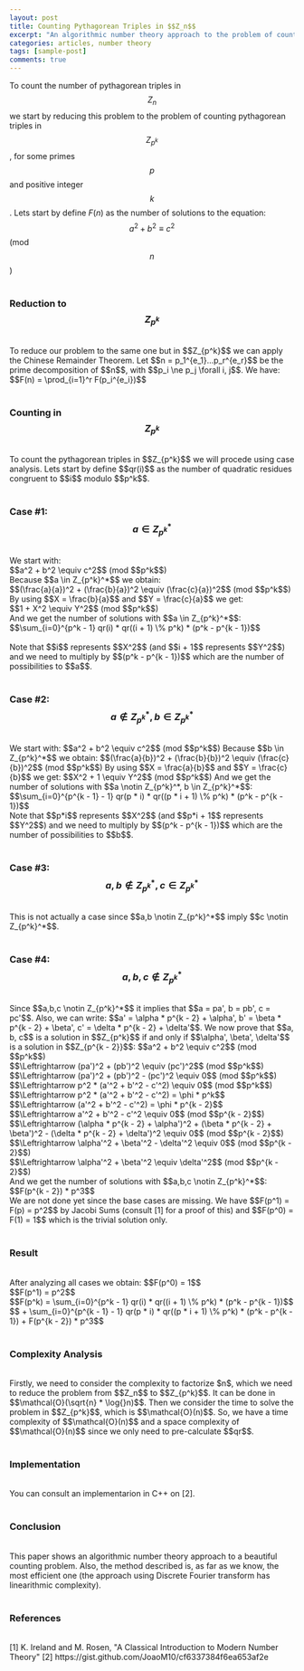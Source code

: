 ```yaml
---
layout: post
title: Counting Pythagorean Triples in $$Z_n$$
excerpt: "An algorithmic number theory approach to the problem of counting Pythagorean triples modulo n."
categories: articles, number theory
tags: [sample-post]
comments: true
---
```




To count the number of pythagorean triples in $$Z_n$$ we start by reducing this problem to the problem of counting pythagorean triples in $$Z_{p^k}$$, for some primes $$p$$ and positive integer $$k$$.
Lets start by define $F(n)$ as the number of solutions to the equation:
<br>
	$$a^2 + b^2 \equiv c^2$$ (mod $$n$$)
<br>
<br>

### Reduction to $$Z_{p^k}$$
<br>
To reduce our problem to the same one but in $$Z_{p^k}$$ we can apply the Chinese Remainder Theorem.
Let $$n = p_1^{e_1}...p_r^{e_r}$$ be the prime decomposition of $$n$$, with $$p_i \ne p_j \forall i, j$$. We have:
<br>
	$$F(n) = \prod_{i=1}^r F(p_i^{e_i})$$
<br>
<br>

### Counting in $$Z_{p^k}$$
<br>
To count the pythagorean triples in $$Z_{p^k}$$ we will procede using case analysis. Lets start by define $$qr(i)$$ as the number of quadratic residues congruent to $$i$$ modulo $$p^k$$.
<br>
<br>

### Case #1: $$a \in Z_{p^k}^*$$
<br>
We start with:<br>
	$$a^2 + b^2 \equiv c^2$$ (mod $$p^k$$)<br>
Because $$a \in Z_{p^k}^*$$ we obtain:<br>
	$$(\frac{a}{a})^2 + (\frac{b}{a})^2 \equiv (\frac{c}{a})^2$$ (mod $$p^k$$)<br>
By using $$X = \frac{b}{a}$$ and $$Y = \frac{c}{a}$$ we get:<br>
	$$1 + X^2 \equiv Y^2$$ (mod $$p^k$$)<br>
And we get the number of solutions with $$a \in Z_{p^k}^*$$:<br>
	$$\sum_{i=0}^{p^k - 1} qr(i) * qr((i + 1) \% p^k) * (p^k - p^{k - 1})$$<br>
<br>
Note that $$i$$ represents $$X^2$$ (and $$i + 1$$ represents $$Y^2$$) and we need to multiply by $$(p^k - p^{k - 1})$$ which are the number of possibilities to $$a$$.
<br>
<br>

### Case #2: $$a \notin Z_{p^k}^*, b \in Z_{p^k}^*$$
<br>
We start with:
	$$a^2 + b^2 \equiv c^2$$ (mod $$p^k$$)
Because $$b \in Z_{p^k}^*$$ we obtain:
	$$(\frac{a}{b})^2 + (\frac{b}{b})^2 \equiv (\frac{c}{b})^2$$ (mod $$p^k$$)
By using $$X = \frac{a}{b}$$ and $$Y = \frac{c}{b}$$ we get:
	$$X^2 + 1 \equiv Y^2$$ (mod $$p^k$$)
And we get the number of solutions with $$a \notin Z_{p^k}^*, b \in Z_{p^k}^*$$:
	$$\sum_{i=0}^{p^{k - 1} - 1} qr(p * i) * qr((p * i + 1) \% p^k) * (p^k - p^{k - 1})$$
<br>
Note that $$p*i$$ represents $$X^2$$ (and $$p*i + 1$$ represents $$Y^2$$) and we need to multiply by $$(p^k - p^{k - 1})$$ which are the number of possibilities to $$b$$.
<br>
<br>

### Case #3: $$a,b \notin Z_{p^k}^*, c \in Z_{p^k}^*$$
<br>
This is not actually a case since $$a,b \notin Z_{p^k}^*$$ imply $$c \notin Z_{p^k}^*$$.
<br>
<br>

### Case #4: $$a,b,c \notin Z_{p^k}^*$$
<br>
Since $$a,b,c \notin Z_{p^k}^*$$ it implies that $$a = pa', b = pb', c = pc'$$. Also, we can write: $$a' = \alpha * p^{k - 2} + \alpha', b' = \beta * p^{k - 2} + \beta', c' = \delta * p^{k - 2} + \delta'$$.
We now prove that $$a, b, c$$ is a solution in $$Z_{p^k}$$ if and only if $$\alpha', \beta', \delta'$$ is a solution in $$Z_{p^{k - 2}}$$:
	$$a^2 + b^2 \equiv c^2$$ (mod $$p^k$$)<br>
	$$\Leftrightarrow (pa')^2 + (pb')^2 \equiv (pc')^2$$ (mod $$p^k$$)<br>
	$$\Leftrightarrow (pa')^2 + (pb')^2 - (pc')^2 \equiv 0$$ (mod $$p^k$$)<br>
	$$\Leftrightarrow p^2 * (a'^2 + b'^2 - c'^2) \equiv 0$$ (mod $$p^k$$)<br>
	$$\Leftrightarrow p^2 * (a'^2 + b'^2 - c'^2) = \phi * p^k$$<br>
	$$\Leftrightarrow (a'^2 + b'^2 - c'^2) = \phi * p^{k - 2}$$<br>
	$$\Leftrightarrow a'^2 + b'^2 - c'^2 \equiv 0$$ (mod $$p^{k - 2}$$)<br>
	$$\Leftrightarrow (\alpha * p^{k - 2} + \alpha')^2 + (\beta * p^{k - 2} + \beta')^2 - (\delta * p^{k - 2} + \delta')^2 \equiv 0$$ (mod $$p^{k - 2}$$)<br>
	$$\Leftrightarrow \alpha'^2 + \beta'^2 - \delta'^2 \equiv 0$$ (mod $$p^{k - 2}$$)<br>
	$$\Leftrightarrow \alpha'^2 + \beta'^2 \equiv \delta'^2$$ (mod $$p^{k - 2}$$)<br>
And we get the number of solutions with $$a,b,c \notin Z_{p^k}^*$$:
	$$F(p^{k - 2}) * p^3$$
<br>
We are not done yet since the base cases are missing. We have $$F(p^1) = F(p) = p^2$$ by Jacobi Sums (consult [1] for a proof of this) and $$F(p^0) = F(1) = 1$$ which is the trivial solution only.
<br>
<br>

### Result
<br>
After analyzing all cases we obtain:
$$F(p^0) = 1$$<br>
$$F(p^1) = p^2$$<br>
$$F(p^k) = \sum_{i=0}^{p^k - 1} qr(i) * qr((i + 1) \% p^k) * (p^k - p^{k - 1})$$<br>
		$$ + \sum_{i=0}^{p^{k - 1} - 1} qr(p * i) * qr((p * i + 1) \% p^k) * (p^k - p^{k - 1}) + F(p^{k - 2}) * p^3$$
<br>
<br>

### Complexity Analysis
<br>
Firstly, we need to consider the complexity to factorize $n$, which we need to reduce the problem from $$Z_n$$ to $$Z_{p^k}$$. It can be done in $$\mathcal{O}(\sqrt{n} * \log{}n)$$.
Then we consider the time to solve the problem in $$Z_{p^k}$$, which is $$\mathcal{O}(n)$$.
So, we have a time complexity of $$\mathcal{O}(n)$$ and a space complexity of $$\mathcal{O}(n)$$ since we only need to pre-calculate $$qr$$.
<br>
<br>

### Implementation
<br>
You can consult an implementarion in C++ on [2].
<br>
<br>

### Conclusion
<br>
This paper shows an algorithmic number theory approach to a beautiful counting problem. Also, the method described is, as far as we know, the most efficient one (the approach using Discrete Fourier transform has linearithmic complexity).
<br>
<br>

### References
<br>
[1] K. Ireland and M. Rosen, "A Classical Introduction to Modern Number Theory"
[2] https://gist.github.com/JoaoM10/cf6337384f6ea653af2e


